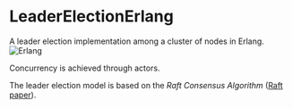 # LeaderElectionErlang
A leader election implementation among a cluster of nodes in Erlang. 
![Erlang](https://img.shields.io/badge/Erlang-28.0-blue)

Concurrency is achieved through actors. 

The leader election model is based on the *Raft Consensus Algorithm* ([Raft paper](https://raft.github.io/raft.pdf)).
